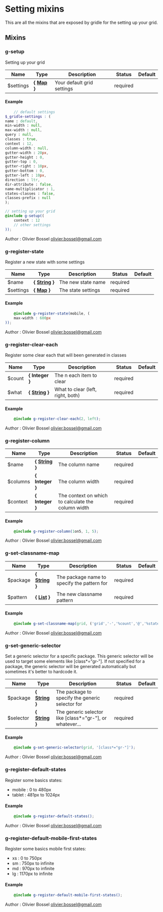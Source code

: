 # Setting mixins

This are all the mixins that are exposed by gridle for the setting up your grid.


## Mixins


### g-setup

Setting up your grid


Name  |  Type  |  Description  |  Status  |  Default
------------  |  ------------  |  ------------  |  ------------  |  ------------
$settings  |  **{ [Map](http://www.sass-lang.com/documentation/file.SASS_REFERENCE.html#maps) }**  |  Your default grid settings  |  required  |

#### Example
```scss
	// default settings
$_gridle-settings : (
name : default,
min-width : null,
max-width : null,
query : null,
classes : true,
context : 12,
column-width : null,
gutter-width : 20px,
gutter-height : 0,
gutter-top : 0,
gutter-right : 10px,
gutter-bottom : 0,
gutter-left : 10px,
direction : ltr,
dir-attribute : false,
name-multiplicator : 1,
states-classes : false,
classes-prefix : null
);

// setting up your grid
@include g-setup((
	context : 12
	// other settings
));
```
Author : Olivier Bossel <olivier.bossel@gmail.com>


### g-register-state

Register a new state with some settings


Name  |  Type  |  Description  |  Status  |  Default
------------  |  ------------  |  ------------  |  ------------  |  ------------
$name  |  **{ [String](http://www.sass-lang.com/documentation/file.SASS_REFERENCE.html#sass-script-strings) }**  |  The new state name  |  required  |
$settings  |  **{ [Map](http://www.sass-lang.com/documentation/file.SASS_REFERENCE.html#maps) }**  |  The state settings  |  required  |

#### Example
```scss
	@include g-register-state(mobile, (
	max-width : 600px
));
```
Author : Olivier Bossel <olivier.bossel@gmail.com>


### g-register-clear-each

Register some clear each that will been generated in classes


Name  |  Type  |  Description  |  Status  |  Default
------------  |  ------------  |  ------------  |  ------------  |  ------------
$count  |  **{ Integer }**  |  The n each item to clear  |  required  |
$what  |  **{ [String](http://www.sass-lang.com/documentation/file.SASS_REFERENCE.html#sass-script-strings) }**  |  What to clear (left, right, both)  |  required  |

#### Example
```scss
	@include g-register-clear-each(2, left);
```
Author : Olivier Bossel <olivier.bossel@gmail.com>


### g-register-column




Name  |  Type  |  Description  |  Status  |  Default
------------  |  ------------  |  ------------  |  ------------  |  ------------
$name  |  **{ [String](http://www.sass-lang.com/documentation/file.SASS_REFERENCE.html#sass-script-strings) }**  |  The column name  |  required  |
$columns  |  **{ Integer }**  |  The column width  |  required  |
$context  |  **{ Integer }**  |  The context on which to calculate the column width  |  required  |

#### Example
```scss
	@include g-register-column(1on5, 1, 5);
```
Author : Olivier Bossel <olivier.bossel@gmail.com>


### g-set-classname-map




Name  |  Type  |  Description  |  Status  |  Default
------------  |  ------------  |  ------------  |  ------------  |  ------------
$package  |  **{ [String](http://www.sass-lang.com/documentation/file.SASS_REFERENCE.html#sass-script-strings) }**  |  The package name to specify the pattern for  |  required  |
$pattern  |  **{ [List](http://www.sass-lang.com/documentation/file.SASS_REFERENCE.html#lists) }**  |  The new classname pattern  |  required  |

#### Example
```scss
	@include g-set-classname-map(grid, ('grid','-','%count','@','%state'));
```
Author : Olivier Bossel <olivier.bossel@gmail.com>


### g-set-generic-selector

Set a generic selector for a specific package. This generic selector will be used to target some elements like [class*="gr-"].
If not specified for a package, the generic selector will be generated automatically but sometimes it's better to hardcode it.


Name  |  Type  |  Description  |  Status  |  Default
------------  |  ------------  |  ------------  |  ------------  |  ------------
$package  |  **{ [String](http://www.sass-lang.com/documentation/file.SASS_REFERENCE.html#sass-script-strings) }**  |  The package to specify the generic selector for  |  required  |
$selector  |  **{ [String](http://www.sass-lang.com/documentation/file.SASS_REFERENCE.html#sass-script-strings) }**  |  The generic selector like [class*="gr-"], or whatever...  |  required  |

#### Example
```scss
	@include g-set-generic-selector(grid, '[class*="gr-"]');
```
Author : Olivier Bossel <olivier.bossel@gmail.com>


### g-register-default-states

Register some basics states:

- mobile : 0 to 480px
- tablet : 481px to 1024px


#### Example
```scss
	@include g-register-default-states();
```
Author : Olivier Bossel <olivier.bossel@gmail.com>


### g-register-default-mobile-first-states

Register some basics mobile first states:

- xs : 0 to 750px
- sm : 750px to infinite
- md : 970px to infinite
- lg : 1170px to infinite


#### Example
```scss
	@include g-register-default-mobile-first-states();
```
Author : Olivier Bossel <olivier.bossel@gmail.com>